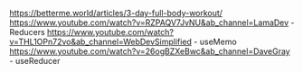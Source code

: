 https://betterme.world/articles/3-day-full-body-workout/
https://www.youtube.com/watch?v=RZPAQV7JvNU&ab_channel=LamaDev - Reducers
https://www.youtube.com/watch?v=THL1OPn72vo&ab_channel=WebDevSimplified - useMemo
https://www.youtube.com/watch?v=26ogBZXeBwc&ab_channel=DaveGray - useReducer
